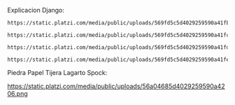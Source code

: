 Explicacion Django:
  
    https://static.platzi.com/media/public/uploads/569fd5c5d4029259590a41fb.png

    https://static.platzi.com/media/public/uploads/569fd5c5d4029259590a41fc.png

    https://static.platzi.com/media/public/uploads/569fd5c5d4029259590a41fd.png

    https://static.platzi.com/media/public/uploads/569fd5c5d4029259590a41fe.png

Piedra Papel Tijera Lagarto Spock:
  
   https://static.platzi.com/media/public/uploads/56a04685d4029259590a4206.png
